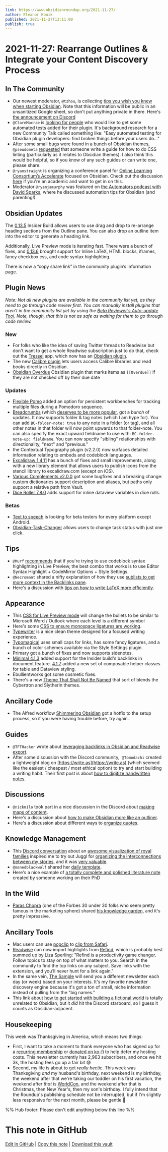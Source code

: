 ```yaml
---
link: https://www.obsidianroundup.org/2021-11-27/
author: Eleanor Konik
published: 2021-11-27T13:11:00
publish: true
---
```


# 2021-11-27: Rearrange Outlines & Integrate your Content Discovery Process

## In The Community

-   Our newest moderator, `@tzhou`, is collecting [tips you wish you knew when starting Obsidian](https://docs.google.com/forms/d/e/1FAIpQLSfqKs2UTvKrGvoFlO77pD0rmxuZxmVTPz6JcPOAqEfdg3cR3A/viewform). Note that this information will be public in an unsanitized Google sheet, so don't put anything private in there. Here's [the announcement on Discord](https://discord.com/channels/686053708261228577/694233507500916796/912510676545708082)
-   `@ClareMacrae` is [looking for people](http://discordapp.com/channels/686053708261228577/840286264964022302/911915924758614066) who would like to get some automated tests added for their plugin. It's background research for a new Community Talk called something like: "Easy automated testing for Obsidian plugin developers: find broken things before your users do..."
-   After some small bugs were found in a bunch of Obsidian themes, `@pseudometa` [requested](http://discordapp.com/channels/686053708261228577/702656734631821413/912089899744755753) that someone write a guide for how to do CSS linting (particularly as it relates to Obsidian themes). I also think this would be helpful, so if you know of any such guides or can write one, please share.
-   `@ryanstraight` is organizing a conference panel for [Online Learning Consortium’s Accelerate](https://onlinelearningconsortium.org/attend-2021/accelerate/) focused on Obsidian. Check out the discussion [here](http://discordapp.com/channels/686053708261228577/722584061087842365/911833418642378824) if you're an academic and want to get in on this.
-   Moderator `@ryanjamurphy` was featured on [the Automators podcast with David Sparks](https://www.relay.fm/automators/88), where he discussed automation tips for Obsidian (and parenting!).

## Obsidian Updates

The [0.13.5](https://forum.obsidian.md/t/obsidian-release-v0-13-5-insider-build/27527/2) Insider Build allows users to use drag and drop to re-arrange heading sections from the Outline pane. You can also drop an outline item into the editor to generate a heading link.

Additionally, Live Preview mode is iterating fast. There were a bunch of fixes, and [0.13.6](https://forum.obsidian.md/t/obsidian-release-v0-13-6-insider-build/27676) brought support for Inline LaTeX, HTML blocks, iframes, fancy checkbox css, and code syntax highlighting.

There is now a “copy share link” in the community plugin’s information page.

## Plugin News

_Note: Not all new plugins are available in the community list yet, as they need to go through code review first. You can manually install plugins that aren't in the community list yet by using the [Beta Reviewer's Auto-update Tool](https://github.com/TfTHacker/obsidian42-brat). Note, though, that this is not as safe as waiting for them to go through code review._

### New

-   For folks who like the idea of saving Twitter threads to Readwise but don't want to get a whole Readwise subscription just to do that, check out the [Tressel](https://www.tressel.xyz/) app, which now has an [Obsidian plugin](https://github.com/aseem-thakar/obsidian-tressel/).
-   The new [Calibre plugin](https://github.com/caronchen/obsidian-calibre-plugin) lets users access Calibre libraries and read books directly in Obsidian.
-   [Obsidian Overdue](https://github.com/parente/obsidian-overdue) Obsidian plugin that marks items as `[[Overdue]]` if they are not checked off by their due date

### Updates

-   [Flexible Pomo](https://github.com/grassbl8d/flexible-pomo-obsidian) added an option for persistent workbenches for tracking multiple files during a Pomodoro sequence.
-   [Breadcrumbs](https://github.com/SkepticMystic/breadcrumbs) (which [deserves to be more popular](https://www.reddit.com/r/ObsidianMD/comments/r18dnn/the_breadcrumbs_plugin_deserves_to_be_more_popular/), got a _bunch_ of updates. It now supports folder & tag notes (which I am hype for). You can add `BC-folder-note: true` to any note in a folder (or tag), and all other notes in that folder will now point upwards to that folder-note. You can also specify the exact upward fieldname to use with: `BC-folder-note-up: fieldName`. You can now specify "sibling" relationships with directionality, "next" and "previous."
-   the Contextual Typography plugin (v2.2.0) now surfaces detailed information relating to embeds and codeblock languages.
-   [Excalidraw 1.4.11](https://github.com/zsviczian/obsidian-excalidraw-plugin/releases/tag/1.4.11) has a bunch of fixes and small improvements, along with a new library element that allows users to publish icons from the stencil library to excalidraw.com (except on iOS).
-   [Various Complements v2.0.0](https://github.com/tadashi-aikawa/obsidian-various-complements-plugin/releases/tag/2.0.0) got some bugfixes and a breaking change: custom dictionaries support description and aliases, but paths only support a relative path from Vault.
-   [Dice Roller 7.8.0](https://github.com/valentine195/obsidian-dice-roller#dataview-integration) adds support for inline dataview variables in dice rolls.

### Betas

-   [Text to speech](https://github.com/joethei/obsidian-tts) is looking for beta testers for every platform except Android.
-   [Obsidian-Task-Changer](https://github.com/Quorafind/Obsidian-Task-Changer) allows users to change task status with just one click.

## Tips

-   `@Murf` [recommends](http://discordapp.com/channels/686053708261228577/716028884885307432/912547664393027645) that if you're trying to use codeblock syntax highlighting in Live Preview, the best combo that works is to use Editor Syntax Highlight + CodeMirror Options + Style Settings.
-   `@Necromant` shared a nifty explanation of how they use [sublists to get more context in the Backlinks pane](http://discordapp.com/channels/686053708261228577/710585052769157141/912820424096751696).
-   Here's a discussion with [tips on how to write LaTeX more efficiently](https://discord.com/channels/686053708261228577/722584061087842365/912338492762259526).

## Appearance

-   This [CSS for Live Preview mode](https://gist.github.com/GitMurf/9f448ca1b19ab8026a00bfd3d71221cf) will change the bullets to be similar to Microsoft Word / Outlook where each level is a different symbol
-   Here's some [CSS to ensure monospace ligatures are working](https://gist.github.com/pmbauer/42d67769c419ebf799938db62b1671bf).
-   [Typewriter](https://github.com/crashmoney/obsidian-typewriter) is a nice clean theme designed for a focused writing experience.
-   [Typomagical](https://github.com/hungsu/typomagical-obsidian) uses small caps for links, has some fancy ligatures, and a bunch of color schemes available via the Style Settings plugin.
-   Primary got a bunch of fixes and now supports sidenotes.
-   [Minimal 4.1.3](https://github.com/kepano/obsidian-minimal/releases/tag/4.1.3) added support for the Insider build's backlinks in document feature. [4.1.7](https://github.com/kepano/obsidian-minimal/releases/tag/4.1.7) added a new set of composable helper classes for table and Dataview styling.
-   Ebullientworks got some cosmetic fixes.
-   There's a new [Theme That Shall Not Be Named](https://github.com/ChopTV/Obsidian-Theme-That-Shall-Not-Be-Named) that sort of blends the Cybertron and Slytherin themes.

## Ancillary Code

-   The Alfred workflow [Shimmering Obsidian](https://github.com/chrisgrieser/shimmering-obsidian/releases/tag/2.3.6) got a hotfix to the setup process, so if you were having trouble before, try again.

## Guides

-   `@TFTHacker` wrote about [leveraging backlinks in Obsidian and Readwise export](https://tfthacker.medium.com/leveraging-backlinks-in-obsidian-and-readwise-export-aebb52ffa9d4).
-   After some discussion with the Discord community,  `@Tomodachi` created a lightweight blog on [https://write.as](https://write.as) (which seemed like the easiest / cheapest / most ethical option) to try and start building a writing habit. Their first post is about [how to digitize handwritten notes](https://tomodachi.writeas.com/how-i-transcribe-notes-in-obsidian).

## Discussions

-   `@nickmilo` took part in a nice discussion in the Discord about [making maps of content](http://discordapp.com/channels/686053708261228577/710585052769157141/912864011496865832).
-   Here's a discussion about [how to make Obsidian more like an outliner](https://www.reddit.com/r/ObsidianMD/comments/r1urvd/best_plugins_to_make_obsidian_more_logseqroamlike/).
-   Here's a discussion about different ways to [organize quotes](https://www.reddit.com/r/ObsidianMD/comments/r0zitr/does_anyone_store_quotes_if_so_in_what_way_do_you/).

## Knowledge Management

-   This [Discord conversation](https://discord.com/channels/686053708261228577/700466324840775831/912870233495203850) about an [awesome visualization of royal families](https://royalconstellations.visualcinnamon.com/) inspired me to try out Juggl for [organizing the interconnections between my stories](https://discord.com/channels/686053708261228577/805952223124520961/913641805889802240), and it was [very valuable](https://twitter.com/EleanorKonik/status/1464105930350604290).
-   `@manedblackwolf` shared her [daily template](https://discord.com/channels/686053708261228577/744933215063638183/913155409311834192).
-   Here's a nice example of [a totally complete and polished literature note](https://discord.com/channels/686053708261228577/744933215063638183/912474855876730931) created by someone working on their PhD

## In the Wild

-   [Paras Chopra](https://invertedpassion.com/start-here/) (one of the Forbes 30 under 30 folks who seem pretty famous in the marketing sphere) shared [his knowledge garden](https://notes.invertedpassion.com/_Start+here_), and it's pretty impressive.

## Ancillary Tools

-   Mac users can use [popclip](https://pilotmoon.com/popclip/) to [clip from Safari](https://forum.popclip.app/t/clip-selection-to-obsidian/359).
-   [Readwise](https://readwise.io/i/ac9) can now import highlights from [Refind](https://refind.com/EleanorKonik?invite=209801a8ad), which is probably best summed up by Liza Sperling: "Refind is a productivity game changer. Follow topics to stay on top of what matters to you. Search in the community to find the top links on any subject. Save links with the extension, and you’ll never hunt for a link again."
-   In the same vein, [The Sample](https://thesample.ai/?ref=9937) will send you a different newsletter each day (or week) based on your interests. It's my favorite newsletter discovery engine because it's got a ton of small, niche information instead of pulling from the "big names."
-   This link about [how to get started with building a fictional world](https://www.worldbuildingmagazine.com/2021/3/getting-started-2/) is totally unrelated to Obsidian, but it _did_ hit the Discord starboard, so I guess it counts as Obsidian-adjacent.

## Housekeeping

This week was Thanksgiving in America, which means two things:

-   First, I want to take a moment to thank everyone who has signed up for a [recurring membership](https://www.obsidianroundup.org/membership/) or [donated on ko-fi](https://ko-fi.com/eleanorkonik) to help defer my hosting costs. This newsletter currently has 2,963 subscribers, and once we hit 3k, the hosting fees go up a fair bit 😅
-   Second, my life is about to get _really hectic_. This week was Thanksgiving _and_ my husband's birthday, next weekend is my birthday, the weekend after that we're taking our toddler on his first vacation, the weekend after _that_ is [WorldCon](http://www.worldcon.org/), and the weekend after that is Christmas, then New Year's, then my son's birthday. I fully intend that the Roundup's publishing schedule not be interrupted, but if I'm slightly less responsive for the next month, please be gentle 💚

%% Hub footer: Please don't edit anything below this line %%

# This note in GitHub

<span class="git-footer">[Edit In GitHub](https://github.dev/obsidian-community/obsidian-hub/blob/main/01%20-%20Community/Obsidian%20Roundup/2021-11-27%20%20Rearrange%20Outlines%20and%20Integrate%20your%20Content%20Discovery%20Process.md "git-hub-edit-note") | [Copy this note](https://raw.githubusercontent.com/obsidian-community/obsidian-hub/main/01%20-%20Community/Obsidian%20Roundup/2021-11-27%20%20Rearrange%20Outlines%20and%20Integrate%20your%20Content%20Discovery%20Process.md "git-hub-copy-note") | [Download this vault](https://github.com/obsidian-community/obsidian-hub/archive/refs/heads/main.zip "git-hub-download-vault") </span>
